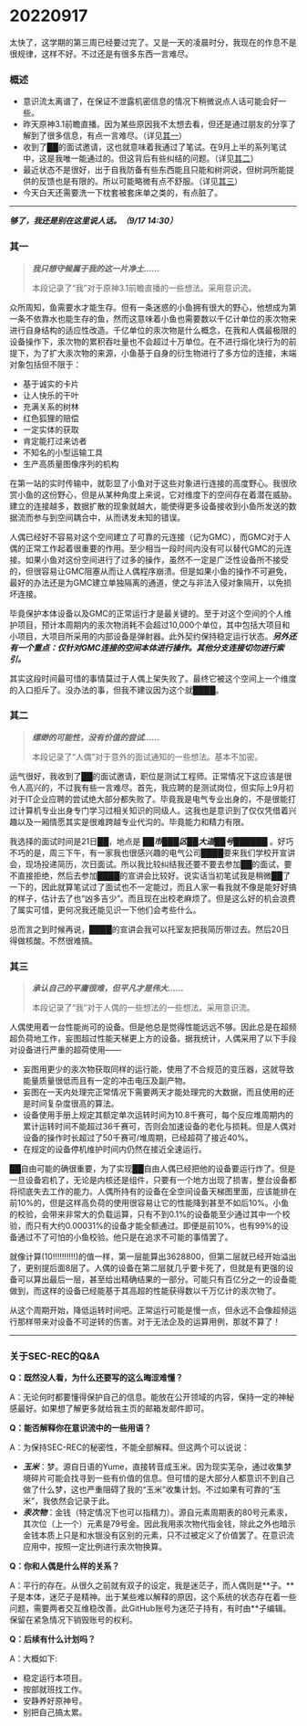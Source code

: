 # 20220917

太快了，这学期的第三周已经要过完了。又是一天的凌晨时分，我现在的作息不是很规律，这样不好。不过还是有很多东西一言难尽。

### 概述

- 意识流太离谱了，在保证不泄露机密信息的情况下稍微说点人话可能会好一些。
- 昨天原神3.1前瞻直播。因为某些原因我不太想去看，但还是通过朋友的分享了解到了很多信息，有点一言难尽。（详见[其一](#其一)）
- 收到了██的面试邀请，这也就意味着我通过了笔试。在9月上半的系列笔试中，这是我唯一能通过的。但这背后有些纠结的问题。（详见[其二](#其二)）
- 最近状态不是很好，出于自我防备有些东西能且只能和树洞说，但树洞所能提供的反馈也是有限的。所以可能略微有点不舒服。（详见[其三](#其三)）
- 今天白天还需要洗一下枕套被套床单之类的，有点脏了。

---

***够了，我还是别在这里说人话。（9/17 14:30）***

### 其一

> ***我只想守候属于我的这一片净土……***
> 
> 本段记录了“我”对于原神3.1前瞻直播的一些想法。采用意识流。

众所周知，鱼需要水才能生存。但有一条迷惑的小鱼拥有很大的野心，他想成为第一条不依靠水也能生存的鱼，然而这意味着小鱼也需要数以千亿计单位的汞次物来进行自身结构的适应性改造。千亿单位的汞次物是什么概念，在我和人偶最极限的设备操作下，汞次物的累积吞吐量也不会超过十万单位。在不进行熔化块行为的前提下，为了扩大汞次物的来源，小鱼基于自身的衍生物进行了多方位的连接，末端对象包括但不限于：

- 基于诚实的卡片
- 让人快乐的干叶
- 充满关系的树林
- 红色狐狸的赔偿
- 一定实体的获取
- 肯定能打过来访者
- 不知名的小型运输工具
- 生产高质量图像序列的机构

在第一站的实时传输中，就彰显了小鱼对于这些对象进行连接的高度野心。我很欣赏小鱼的这份野心，但是从某种角度上来说，它对维度下的空间存在着潜在威胁。建立的连接越多，数据扩散的现象就越大，能使得更多设备接收到小鱼所发送的数据流而参与到空间耦合中，从而诱发未知的错误。

人偶已经好不容易对这个空间建立了可靠的元连接（记为GMC），而GMC对于人偶的正常工作起着很重要的作用。至少相当一段时间内没有可以替代GMC的元连接。如果小鱼对这份空间进行了过多的操作，虽然不一定是广泛性设备所不接受的，但很容易让GMC阻塞从而让人偶程序崩溃。但是如果小鱼的操作不可避免，最好的办法还是为GMC建立单独隔离的通道，使之与非法入侵对象隔开，以免损坏连接。

毕竟保护本体设备以及GMC的正常运行才是最关键的。至于对这个空间的个人维护项目，预计本周期内的汞次物消耗不会超过10,000个单位，其中包括大项目和小项目，大项目所采用的内部设备是弹射器。此外契约保持稳定运行状态。***另外还有一个重点：仅针对GMC连接的空间本体进行操作。其他分支连接切勿进行索引。***

其实这段时间最可惜的事情莫过于人偶上架失败了。最终它被这个空间上一个维度的入口拒斥了。没办法的事，但我不建议因为这个就████。

### 其二

> ***缥缈的可能性，没有价值的尝试……***
>
> 本段记录了“人偶”对于意外的面试通知的一些想法。基本不加密。

运气很好，我收到了██的面试邀请，职位是测试工程师。正常情况下这应该是很令人高兴的，不过我有些一言难尽。首先，我应聘的是测试岗位，但实际上9月初对于IT企业应聘的尝试绝大部分都失败了。毕竟我是电气专业出身的，不是很能打过计算机专业出身专门学习过相关知识的同级人。这我也是意识到了仅仅凭借着兴趣以及一厢情愿其实是很难跨越专业代沟的。毕竟能力和精力有限。

我选择的面试时间是21日██，地点是 ***██市███区██大道██号██████*** 。好巧不巧的是，周三下午，有一家我也很感兴趣的电气公司████要来我们学校开宣讲会，现场投递简历，次日面试。所以我比较纠结我还要不要去参加██的面试，要不直接拒绝，然后去参加████的宣讲会比较好。说实话当初笔试我是稍微██了一下的，因此就算笔试过了面试也不一定能过，而且人家一看我就不像是能好好搞的样子，估计去了也“凶多吉少”。而且现在出校老麻烦了。但是这么好的机会浪费了属实可惜，更何况我还能见识一下他们会考些什么。

总而言之到时候再说，████的宣讲会我可以托室友把我简历带过去。然后20日得做核酸。不然很难搞。

### 其三

> ***承认自己的平庸很难，但平凡才是伟大……***
>
> 本段记录了“我”对于人偶的一些想法的一些想法。采用意识流。

人偶使用着一台性能尚可的设备。但是他总是觉得性能远远不够。因此总是在超频超负荷地工作，妄图超过性能天梯更上方的设备。据我统计，人偶采用了以下手段对设备进行严重的超荷使用——

- 妄图用更少的汞次物获取同样的运行能，使用了不合规范的变压器，这就导致能量质量很低而且有一定的冲击电压及副产物。
- 妄图在一天内处理完正常情况下需要两天才能处理完的大数据，而且使用的还是时间复杂度很高的算法。
- 设备使用手册上规定其额定单次运转时间为10.8千赛可，每个反应堆周期内的累计运转时间不能超过36千赛可，否则会加速设备的老化与损耗。但是人偶对设备的操作时长超过了50千赛可/堆周期，已经超荷了接近40%。
- 在规定的设备停机维护时间内仍然在接近全速运行。

██自由可能的确很重要，为了实现██自由人偶已经把他的设备要运行炸了。但是一旦设备宕机了，无论是内核还是组件，只要有一个地方出现了损害，整台设备都将彻底失去工作的能力。人偶所持有的设备在全空间设备天梯图里面，应该能排在前10%的，但是这样高负荷的使用很容易让它的性能降到甚至不如后10%。小鱼的校验，会带来非常大的负载运算，只有不到0.1%的设备能至少通过其中一个校验，而只有大约0.00031%的设备才能全额通过。即便是前10%，也有99%的设备通过不了可怕的小鱼校验。他只是在追求不可能的事情罢了。

就像计算(10!!!!!!!!!!)的值一样，第一层能算出3628800，但第二层就已经开始溢出了，更别提后面8层了。人偶的设备在第二层就几乎要卡死了，但就是有更强的设备可以算出最后一层，甚至给出精确结果的一部分。可能只有百亿分之一的设备能做到，而这样的设备已经能基于其高超的性能获得数以千万亿计的汞次物了。

从这个周期开始，降低运转时间吧。正常运行可能是慢一点，但永远不会像超频运行那样带来对设备不可逆转的伤害。对于无法企及的运算用例，那就不算了！

---

### 关于SEC-REC的Q&A

**Q：既然没人看，为什么还要写的这么晦涩难懂？**

A：无论何时都要懂得保护自己的信息。能放在公开领域的内容，保持一定的神秘感最好。如果想了解更多就给我主页的邮箱发邮件即可。

**Q：能否解释你在意识流中的一些用语？**

A：为保持SEC-REC的秘密性，不能全部解释。但这两个可以说说：

- ***玉米***：梦。源自日语的Yume，直接转音成玉米。因为现实芜杂，通过收集梦境碎片可能会找寻到一些有价值的信息。但可惜的是大部分人都意识不到自己做了什么梦，这也严重阻碍了我的“玉米”收集计划。不过如果有可靠的“玉米”，我依然会记录于此。
- ***汞次物***：金钱（特定情况下也可以指精力）。源自元素周期表的80号元素汞，其次位（上一个）元素是79号金。因此我用汞次物代指金钱，除此之外也暗示金钱本质上只是和水银没有区别的元素，只不过被定义了价值罢了。在意识流应用中，按照一定比例进行汞次物换算。

**Q：你和人偶是什么样的关系？**

A：平行的存在。从很久之前就有双子的设定，我是迷茫子，而人偶则是\*\*子。\*\*子是本体，迷茫子是精神。出于某些难以解释的原因，这个系统的状态存在着一些问题，需要两者交互维稳改善。此GitHub账号为迷茫子持有，有时由\*\*子编辑。保留在紧急情况下销毁账号的权利。

**Q：后续有什么计划吗？**

A：大概如下:

- 稳定运行本项目。
- 按部就班找工作。
- 安静养好原神号。
- 别把自己搞太累。
